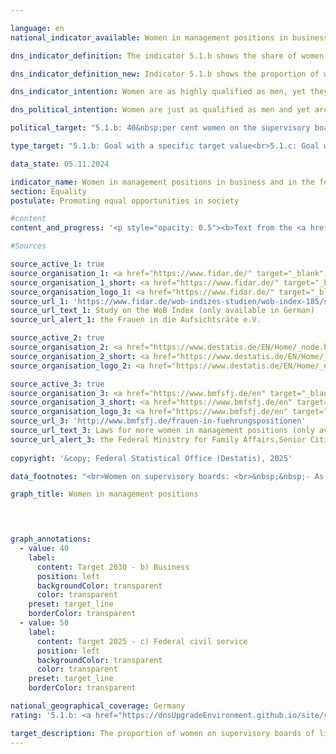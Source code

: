 ```yaml
---

language: en        
national_indicator_available: Women in management positions in business and in the federal civil service        

dns_indicator_definition: The indicator 5.1.b shows the share of women on supervisory boards of listed and fully co-determined companies. Indicator 5.1.c shows the percentage of women in management positions in the federal civil service.        

dns_indicator_definition_new: Indicator 5.1.b shows the proportion of women on the supervisory boards of listed companies and companies with parity co-determination (in per cent). Indicator 5.1.c shows the proportion of women in management positions in the federal public sector.        

dns_indicator_intention: Women are as highly qualified as men, yet they are under-represented in management positions in German business, particularly at senior management level. The same applies to the percentage of women in management positions in the federal civil service. For this reason, the share of women on supervisory boards of listed and fully co-determined companies is to be increased to 30&nbsp;% by 2030. Under the bill for a Second Gender Equality (Management Positions) Act, which became effective on 21&nbsp;August 2021, equal representation of women and men in management positions in the civil service is to be achieved by 2025.        

dns_political_intention: Women are just as qualified as men and yet are underrepresented in management positions in the German economy, especially in top management. The same applies to the proportion of women in management positions in the federal civil service. The increase in the proportion of women in management positions is an indicator of progress towards equality.        

political_target: "5.1.b: 40&nbsp;per cent women on the supervisory boards of listed companies and companies with parity co-determination by 2030<br>5.1.c: Equal participation of women in leadership positions in the federal public sector by the end of 2025"        

type_target: "5.1.b: Goal with a specific target value<br>5.1.c: Goal with a specific target value"        

data_state: 05.11.2024        

indicator_name: Women in management positions in business and in the federal civil service        
section: Equality        
postulate: Promoting equal opportunities in society        

#content         
content_and_progress: '<p style="opacity: 0.5"><b>Text from the <a href="https://dns-indikatoren.de/assets/Publikationen/Indikatorenberichte/2022.pdf">Indicator Report 2022&nbsp;</a></b><br><br><b><i>Percentage of women on supervisory boards of listed and fully co-determined companies</i></b><br><br><br><br>This indicator measures the proportion of women on the supervisory boards of listed companies and joint-stock companies with more than 2,000&nbsp;employees as well as European Companies (<abbr title="Societas Europaea" tabindex="0">SE</abbr>) and listed companies that are subject to equal co-determination. The data is based on publications of the results of elections at general meetings of shareholders of listed and fully co-determined companies, which are evaluated by the association “Frauen in die Aufsichtsräte” (<abbr title="Frauen in die Aufsichtsräte" tabindex="0">FidAR</abbr>) and published in the form of a Women on Board Index (<abbr title="Women on Board" tabindex="0">WOB</abbr>-Index).<br><br>In January 2022, the average proportion of women on the supervisory boards of these companies was 35.6&nbsp;% (January 2015: 21.3&nbsp;%). This means that the target share of 30&nbsp;% was already reached in 2018&nbsp;–&nbsp;twelve years before the deadline set in the German strategy for sustainable development. However, the share in 2022&nbsp;slightly decreased for the first time since 2015.<br><br>Provided that the companies complied with the law, this increase was to be expected as the “Act on the Equal Participation of Women and Men in Executive Positions” since 2016&nbsp;requires at least 30&nbsp;% of the supervisory board positions to be filled by women in all newly elected supervisory boards of the above-mentioned companies.<br><br>With regard to the results, it should also be noted that the majority of companies in Germany and most of the management positions in the economy are excluded by the underlying definition. On the one hand, the group of reporting entities currently comprises 101&nbsp;companies according to the definition. On the other hand, the roughly 1,600&nbsp;supervisory board positions considered by <abbr title="Frauen in die Aufsichtsräte" tabindex="0">FidAR</abbr> to date represent only a small portion of management positions in the economy with its 882,000&nbsp;managers in 2018&nbsp;according to the structure of earnings survey (more recent data was not available at the time of going to press). These numbers illustrate that only part of the management positions in a company are considered when the coverage is limited to the supervisory bodies.<br><br>According to the International Standard Classification of Occupations (<abbr title="International Standard Classification of Occupations" tabindex="0">ISCO</abbr>), managers are all persons who plan, control, coordinate and evaluate the overall activities of companies, governments and other organisations or internal organisational units and who review and evaluate guidelines, laws, rules and regulations. This definition includes the activities of supervisory boards. When the <abbr title="International Standard Classification of Occupations" tabindex="0">ISCO</abbr> classification is applied, 22&nbsp;% of the 882,000&nbsp;management positions in the economy (all companies with more than one employee) were filled by women in 2018. This figure is reached by considering all businesses with at least one employee for whom compulsory social insurance contributions are payable, excluding entities in sector O “Public administration and defence; compulsory social security” and parts of sector P “Education”. Compared with 2014, the year of the previous structure of earnings survey, this represents an increase of 1.2&nbsp;percentage points.<br><br><br><br><b><i>Percentage of women in management positions in the federal civil service</i></b><br><br><br><br>The data basis for this indicator comprises the internal gender equality statistics collected by all offices of the federal government pursuant to the Federal Gender Equality Act. Since 2015, these statistics have been compiled every second year, updated to 30&nbsp;June of the reporting year, by the Federal Statistical Office on behalf of the Federal Ministry for Family Affairs, Senior Citizens, Women and Youth. For improved transparency, the indicator will receive biannual data from extended monitoring by the measure IX 1.b by the German strategy for sustainable development and the second managements position act (<abbr title="Führungspositionen-Gesetz" tabindex="0">FüPoG</abbr> II) provided by subordinated departments of the direct federal administration regarding the number of women and men in management positions. The indicator is focused on the employees in management positionsin all departments of the Federal Government. Their number includes all persons employed on a full-time or part-time basis as well as those who have been given leave of absence on grounds of family or care responsibilities or have been entirely released from their normal duties. The departments of the federal civil service encompass the supreme federal authorities, the subordinate federal authorities and courts and the corporations, agencies and foundations established under federal public law.<br><br>The concept of management positions that is used in the federal gender equality statistics differs from the aforementioned <abbr title="International Standard Classification of Occupations" tabindex="0">ISCO</abbr> definition. There is therefore only limited scope for comparisons between the different statistics.<br><br>According to <abbr title="Paragraph" tabindex="0">§</abbr> 3&nbsp;of the gender equality statistics regulation (GleiStatV), managers have hitherto comprised those persons who have command and leadership duties in departments of the civil service. In the supreme federal authorities these are predominantly employees of the higher service (from head of section to State Secretary). Further, other departments of the central government are authorized to transfer leadership positions to employees in higher intermediate or intermediate services. In order to ensure a certain degree of consistency and to enable comparability of the data, only employees with supervisory and management duties in the higher service are recorded in the supreme federal authorities, irrespective of whether employees in the higher intermediate or intermediate services also perform such duties in these departments.<br><br>In 2021, the proportion of women in management positions in the federal civil service was about 39.6&nbsp;% (2000: 19.5&nbsp;%). Thus, the proportion of women has doubled in size since 2000. If the trend of the last five years were maintained, the target of virtual numerical equality in management positions in the federal civil service by 2025&nbsp;would be narrowly missed.</p>'                

#Sources        

source_active_1: true
source_organisation_1: <a href="https://www.fidar.de/" target="_blank" onclick="return confirm_alert('the Frauen in die Aufsichtsräte e.V.', 'En')">Frauen in die Aufsichtsräte e.V.</a>
source_organisation_1_short: <a href="https://www.fidar.de/" target="_blank" onclick="return confirm_alert('the Frauen in die Aufsichtsräte e.V.', 'En')">Frauen in die Aufsichtsräte e.V.</a>
source_organisation_logo_1: <a href="https://www.fidar.de/" target="_blank" onclick="return confirm_alert('the Frauen in die Aufsichtsräte e.V.', 'En')"><img src="https://dnsTestEnvironment.github.io/site/public/OrgImgEn/fidar.png" alt="Frauen in die Aufsichtsräte e.V." title=" Click here to visit the homepage of the organizationFrauen in die Aufsichtsräte e.V." style="height:60px; width:148px; border:transparent"/></a>
source_url_1: 'https://www.fidar.de/wob-indizes-studien/wob-index-185/studie-zum-wob-index-185.html'
source_url_text_1: Study on the WoB Index (only available in German)
source_url_alert_1: the Frauen in die Aufsichtsräte e.V.

source_active_2: true
source_organisation_2: <a href="https://www.destatis.de/EN/Home/_node.html" target="_blank">Federal Statistical Office</a>
source_organisation_2_short: <a href="https://www.destatis.de/EN/Home/_node.html" target="_blank">Federal Statistical Office</a>
source_organisation_logo_2: <a href="https://www.destatis.de/EN/Home/_node.html" target="_blank"><img src="https://dnsTestEnvironment.github.io/site/public/OrgImgEn/destatis.png" alt="Federal Statistical Office" title=" Click here to visit the homepage of the organizationFederal Statistical Office" style="height:60px; width:148px; border:transparent"/></a>

source_active_3: true
source_organisation_3: <a href="https://www.bmfsfj.de/en" target="_blank" onclick="return confirm_alert('the Federal Ministry for Family Affairs,Senior Citizens, Women and Youth', 'En')">Federal Ministry for Family Affairs,Senior Citizens, Women and Youth</a>
source_organisation_3_short: <a href="https://www.bmfsfj.de/en" target="_blank" onclick="return confirm_alert('the Federal Ministry for Family Affairs,Senior Citizens, Women and Youth', 'En')">Federal Ministry for Family Affairs,Senior Citizens, Women and Youth</a>
source_organisation_logo_3: <a href="https://www.bmfsfj.de/en" target="_blank" onclick="return confirm_alert('the Federal Ministry for Family Affairs,Senior Citizens, Women and Youth', 'En')"><img src="https://dnsTestEnvironment.github.io/site/public/OrgImgEn/bmbfsfj.png" alt="Federal Ministry for Family Affairs,Senior Citizens, Women and Youth" title=" Click here to visit the homepage of the organizationFederal Ministry for Family Affairs,Senior Citizens, Women and Youth" style="height:60px; width:148px; border:transparent"/></a>
source_url_3: 'http://www.bmfsfj.de/frauen-in-fuehrungspositionen'
source_url_text_3: Laws for more women in management positions (only available in German)
source_url_alert_3: the Federal Ministry for Family Affairs,Senior Citizens, Women and Youth
        
copyright: '&copy; Federal Statistical Office (Destatis), 2025'        

data_footnotes: "<br>Women on supervisory boards: <br>&nbsp;&nbsp;- As of January of the respective year.<br>• Women in management positions in the federal civil service: <br>&nbsp;&nbsp;- The 1999&nbsp;to 2021&nbsp;data is based on a special evaluation and is not publicly available. <br>&nbsp;&nbsp;- As of 30&nbsp;June of the respective year. <br>&nbsp;&nbsp;- Equal participation: approximate numerical equality.<br>&nbsp;&nbsp;- From 2015&nbsp;to 2021, the Gender Equality Index was only collected every two years.<br>&nbsp;&nbsp;- Time series break on June 30, 2022: change of data source."        

graph_title: Women in management positions        

        


graph_annotations:
  - value: 40
    label:
      content: Target 2030 - b) Business
      position: left
      backgroundColor: transparent
      color: transparent
    preset: target_line
    borderColor: transparent
  - value: 50
    label:
      content: Target 2025 - c) Federal civil service
      position: left
      backgroundColor: transparent
      color: transparent
    preset: target_line
    borderColor: transparent                

national_geographical_coverage: Germany        
rating: '5.1.b: <a href="https://dnsUpgradeEnvironment.github.io/site/status"><img src="https://sdg-indikatoren.de/public/Wettersymbole/Sonne.png" title="Bei Fortsetzung der Entwicklung aus 2024 wäre der Zielwert erreicht oder um weniger als 5&nbsp;% der Differenz zwischen Zielwert und dem Wert aus 2024 verfehlt worden." alt="Wettersymbol Sonne"/></a><br>5.1.c: <a href="https://dnsUpgradeEnvironment.github.io/site/status"><img src="https://sdg-indikatoren.de/public/Wettersymbole/Sonne.png" title="Bei Fortsetzung der Entwicklung aus 2023 wäre der Zielwert erreicht oder um weniger als 5&nbsp;% der Differenz zwischen Zielwert und dem Wert aus 2023 verfehlt worden." alt="Wettersymbol Sonne"/></a>'        

target_description: The proportion of women on supervisory boards of listed companies and companies with parity co-determination (5.1.b) is to be increased to at least 40&nbsp;per cent by 2030&nbsp;and the proportion of women in management positions in the federal public sector (5.1.c) to at least 45&nbsp;per cent by 2025.<br><br><br>Based on the target formulation, the politically defined target for indicator 5.1.b will already be met by 2026&nbsp;if the trend of the last six years continues, meaning that the indicator for 2024&nbsp;is rated as "Sun".<br><br><br>For indicator 5.1.c, no concrete numerical value can be derived from the politically defined target formulation, so that this formulation is interpreted as an interval of ± 5&nbsp;percentage points around the 50&nbsp;per cent parity. The minimum target value to be achieved is therefore 45&nbsp;per cent. This value has already been achieved ahead of schedule in 2023, meaning that indicator 5.1.c is rated as "Sun" for 2023.        
---
```


